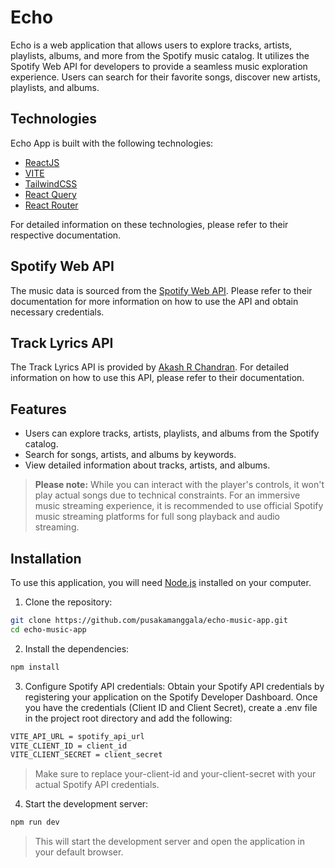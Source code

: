# Echo

Echo is a web application that allows users to explore tracks, artists, playlists, albums, and more from the Spotify music catalog. It utilizes the Spotify Web API for developers to provide a seamless music exploration experience. Users can search for their favorite songs, discover new artists, playlists, and albums.

## Technologies

Echo App is built with the following technologies:

- [ReactJS](https://reactjs.org/)
- [VITE](https://vitejs.dev/)
- [TailwindCSS](https://tailwindcss.com/)
- [React Query](https://react-query.tanstack.com/)
- [React Router](https://reactrouter.com/)

For detailed information on these technologies, please refer to their respective documentation.

## Spotify Web API

The music data is sourced from the [Spotify Web API](https://developer.spotify.com/documentation/web-api). Please refer to their documentation for more information on how to use the API and obtain necessary credentials.

## Track Lyrics API
The Track Lyrics API is provided by [Akash R Chandran](https://github.com/akashrchandran/spotify-lyrics-api). For detailed information on how to use this API, please refer to their documentation.

## Features

- Users can explore tracks, artists, playlists, and albums from the Spotify catalog.
- Search for songs, artists, and albums by keywords.
- View detailed information about tracks, artists, and albums.

>**Please note:** While you can interact with the player's controls, it won't play actual songs due to technical constraints. For an immersive music streaming experience, it is recommended to use official Spotify music streaming platforms for full song playback and audio streaming.

## Installation

To use this application, you will need [Node.js](https://nodejs.org/) installed on your computer.

1. Clone the repository:
```bash
git clone https://github.com/pusakamanggala/echo-music-app.git
cd echo-music-app
```

2. Install the dependencies:
```bash
npm install
```

3. Configure Spotify API credentials: Obtain your Spotify API credentials by registering your application on the Spotify Developer Dashboard. Once you have the credentials (Client ID and Client Secret), create a .env file in the project root directory and add the following:
 ```bash  
VITE_API_URL = spotify_api_url
VITE_CLIENT_ID = client_id
VITE_CLIENT_SECRET = client_secret
```
>Make sure to replace your-client-id and your-client-secret with your actual Spotify API credentials.

4. Start the development server:
```bash
npm run dev
```
>This will start the development server and open the application in your default browser.

